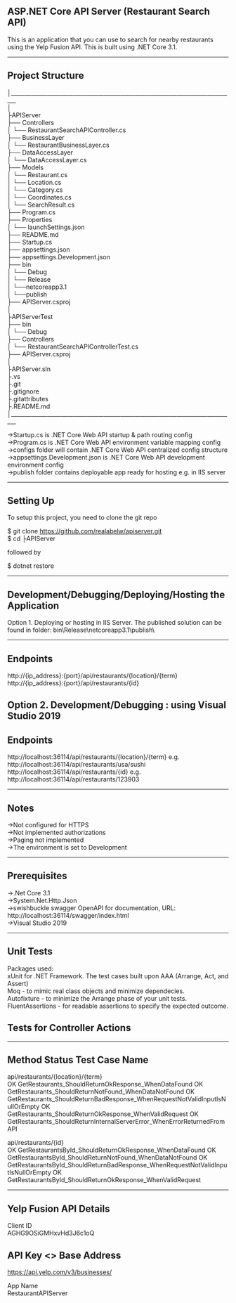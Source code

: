 ASP.NET Core API Server (Restaurant Search API)
-----------------
This is an application that you can use to search for nearby restaurants using the Yelp Fusion API. This is built using .NET Core 3.1.

-----------------
Project Structure
-----------------
│________________________________________________________________________________  
│  
├APIServer  
├── Controllers  
│   └── RestaurantSearchAPIController.cs  
├── BusinessLayer  
│   └── RestaurantBusinessLayer.cs  
├── DataAccessLayer  
│   └── DataAccessLayer.cs  
├── Models  
│   └── Restaurant.cs  
│   └── Location.cs  
│   └── Category.cs  
│   └── Coordinates.cs  
│   └── SearchResult.cs  
├── Program.cs  
├── Properties  
│   └── launchSettings.json  
├── README.md  
├── Startup.cs  
├── appsettings.json  
├── appsettings.Development.json  
├── bin  
│   └── Debug  
│   └── Release  
│       └──netcoreapp3.1  
│          └──publish  
├── APIServer.csproj  
│  
├APIServerTest  
├── bin  
│   └── Debug  
├── Controllers  
│   └── RestaurantSearchAPIControllerTest.cs  
├── APIServer.csproj  
│  
├APIServer.sln  
├.vs  
├.git  
├.gitignore  
├.gitattributes  
├.README.md  
│________________________________________________________________________________  
  
->Startup.cs is .NET Core Web API startup & path routing config  
->Program.cs is .NET Core Web API environment variable mapping config  
->configs folder will contain .NET Core Web API centralized config structure   
->appsettings.Development.json is .NET Core Web API development environment config  
->publish folder contains deployable app ready for hosting e.g. in IIS server  
  
-----------------  
Setting Up  
-----------------  
To setup this project, you need to clone the git repo  
  
$ git clone https://github.com/realabelw/apiserver.git  
$ cd ├APIServer  
  
followed by  
  
$ dotnet restore  
  
  
-----------------  
Development/Debugging/Deploying/Hosting the Application  
-----------------  
Option 1. Deploying or hosting in IIS Server. The published solution can be found in folder: bin\Release\netcoreapp3.1\publish\  
  
-----------------  
Endpoints  
-----------------  
http://{ip_address}:{port}/api/restaurants/{location}/{term}  
http://{ip_address}:{port}/api/restaurants/{id}  
  
  
  
Option 2. Development/Debugging : using Visual Studio 2019  
-----------------  
Endpoints  
-----------------  
http://localhost:36114/api/restaurants/{location}/{term} e.g. http://localhost:36114/api/restaurants/usa/sushi  
http://localhost:36114/api/restaurants/{id} e.g. http://localhost:36114/api/restaurants/123903  
  
  
-----------------  
Notes  
-----------------  
->Not configured for HTTPS  
->Not implemented authorizations  
->Paging not implemented  
->The environment is set to Development  
  
-----------------  
Prerequisites  
-----------------  
->.Net Core 3.1  
->System.Net.Http.Json  
->swishbuckle swagger OpenAPI for documentation, URL: http://localhost:36114/swagger/index.html  
->Visual Studio 2019  
  
  
-----------------  
Unit Tests  
-----------------  
Packages used:   
xUnit for .NET Framework. The test cases built upon AAA (Arrange, Act, and Assert)  
Moq - to mimic real class objects and minimize dependecies.  
Autofixture - to minimize the Arrange phase of your unit tests.  
FluentAssertions - for readable assertions to specify the expected outcome.  
  
Tests for Controller Actions  
----------------------------  
  
------------------------------------------------------------------------------------  
Method								Status 			Test Case Name  
------------------------------------------------------------------------------------  
api/restaurants/{location}/{term}		
									OK				GetRestaurants_ShouldReturnOkResponse_WhenDataFound
									OK				GetRestaurants_ShouldReturnNotFound_WhenDataNotFound
									OK				GetRestaurants_ShouldReturnBadResponse_WhenRequestNotValidInputIsNullOrEmpty
									OK				GetRestaurants_ShouldReturnOkResponse_WhenValidRequest
									OK				GetRestaurants_ShouldReturnInternalServerError_WhenErrorReturnedFromAPI
									
									

api/restaurants/{id}		
									OK				GetRestaurantsById_ShouldReturnOkResponse_WhenDataFound
									OK				GetRestaurantsById_ShouldReturnNotFound_WhenDataNotFound
									OK				GetRestaurantsById_ShouldReturnBadResponse_WhenRequestNotValidInputIsNullOrEmpty
									OK				GetRestaurantsById_ShouldReturnOkResponse_WhenValidRequest								

  
  
  
----------------------------  
Yelp Fusion API Details  
----------------------------  
Client ID  
AGHG9OSiGMHxvHd3J6c1oQ

API Key
<<in settings file>>
Base Address  
-----------  
https://api.yelp.com/v3/businesses/  
  
App Name  
RestaurantAPIServer  
  

